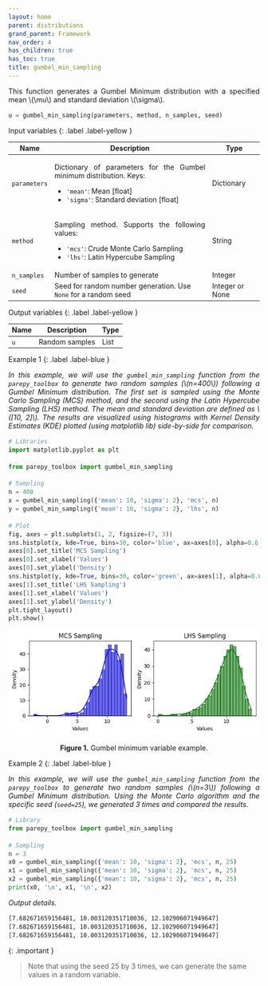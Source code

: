 ```yaml
---
layout: home
parent: distributions
grand_parent: Framework
nav_order: 4
has_children: true
has_toc: true
title: gumbel_min_sampling
---
```


<!--Don't delete ths script-->
<script src = "https://polyfill.io/v3/polyfill.min.js?features=es6"></script>
<script id = "MathJax-script" async src="https://cdn.jsdelivr.net/npm/mathjax@3/es5/tex-mml-chtml.js"></script>
<!--Don't delete ths script-->

<p align="justify">
    This function generates a Gumbel Minimum distribution with a specified mean \(\mu\) and standard deviation \(\sigma\).
</p>

```python
u = gumbel_min_sampling(parameters, method, n_samples, seed)
```

Input variables
{: .label .label-yellow }

<table style="width:100%">
    <thead>
      <tr>
        <th>Name</th>
        <th>Description</th>
        <th>Type</th>
      </tr>
    </thead>
    <tr>
        <td><code>parameters</code></td>
        <td>
            <p align="justify">
            Dictionary of parameters for the Gumbel minimum distribution. Keys:
            <ul>
                <li><code>'mean'</code>: Mean [float]</li>
                <li><code>'sigma'</code>: Standard deviation [float]</li>
            </ul>
            </p>
        </td>
        <td>Dictionary</td>
    </tr>
    <tr>
        <td><code>method</code></td>
        <td>
            <p align="justify">Sampling method. Supports the following values:
            <ul>
                <li><code>'mcs'</code>: Crude Monte Carlo Sampling</li>
                <li><code>'lhs'</code>: Latin Hypercube Sampling</li>
            </ul>
            </p>
        </td>
        <td>String</td>
    </tr>
    <tr>
        <td><code>n_samples</code></td>
        <td>Number of samples to generate</td>
        <td>Integer</td>
    </tr>
    <tr>
        <td><code>seed</code></td>
        <td>Seed for random number generation. Use <code>None</code> for a random seed</td>
        <td>Integer or None</td>
    </tr>
</table>

Output variables
{: .label .label-yellow }

<table style="width:100%">
   <thead>
     <tr>
       <th>Name</th>
       <th>Description</th>
       <th>Type</th>
     </tr>
   </thead>
   <tr>
       <td><code>u</code></td>
       <td>Random samples</td>
       <td>List</td>
   </tr>
</table>

Example 1
{: .label .label-blue }

<p align="justify">
    <i>
        In this example, we will use the <code>gumbel_min_sampling</code> function from the <code>parepy_toolbox</code> to generate two random samples (\(n=400\)) following a Gumbel Minimum distribution. The first set is sampled using the Monte Carlo Sampling (MCS) method, and the second using the Latin Hypercube Sampling (LHS) method. The mean and standard deviation are defined as \([10, 2]\). The results are visualized using histograms with Kernel Density Estimates (KDE) plotted (using matplotlib lib) side-by-side for comparison.
    </i>
</p>

```python
# Libraries
import matplotlib.pyplot as plt

from parepy_toolbox import gumbel_min_sampling

# Sampling
n = 400
x = gumbel_min_sampling({'mean': 10, 'sigma': 2}, 'mcs', n)
y = gumbel_min_sampling({'mean': 10, 'sigma': 2}, 'lhs', n)

# Plot
fig, axes = plt.subplots(1, 2, figsize=(7, 3))
sns.histplot(x, kde=True, bins=30, color='blue', ax=axes[0], alpha=0.6, edgecolor='black')
axes[0].set_title('MCS Sampling')
axes[0].set_xlabel('Values')
axes[0].set_ylabel('Density')
sns.histplot(y, kde=True, bins=30, color='green', ax=axes[1], alpha=0.6, edgecolor='black')
axes[1].set_title('LHS Sampling')
axes[1].set_xlabel('Values')
axes[1].set_ylabel('Density')
plt.tight_layout()
plt.show()
```

<center>
    <img src="assets/images/gumbel-min_sampling.png" height="auto">
    <p align="center"><b>Figure 1.</b> Gumbel minimum variable example.</p>
</center>

Example 2
{: .label .label-blue }

<p align="justify">
    <i>
    In this example, we will use the <code>gumbel_min_sampling</code> function from the <code>parepy_toolbox</code> to generate two random samples (\(n=3\)) following a Gumbel Minimum distribution. Using the Monte Carlo algorithm and the specific seed (<code>seed=25</code>), we generated 3 times and compared the results.
    </i>
</p>

```python
# Library
from parepy_toolbox import gumbel_min_sampling

# Sampling
n = 3
x0 = gumbel_min_sampling({'mean': 10, 'sigma': 2}, 'mcs', n, 25)
x1 = gumbel_min_sampling({'mean': 10, 'sigma': 2}, 'mcs', n, 25)
x2 = gumbel_min_sampling({'mean': 10, 'sigma': 2}, 'mcs', n, 25)
print(x0, '\n', x1, '\n', x2)
```

<p align = "justify">
    <i>Output details.</i>
</p>

```bash
[7.682671659156481, 10.003120351710036, 12.102906071949647] 
[7.682671659156481, 10.003120351710036, 12.102906071949647]
[7.682671659156481, 10.003120351710036, 12.102906071949647] 
```

{: .important }
> Note that using the seed 25 by 3 times, we can generate the same values in a random variable.
